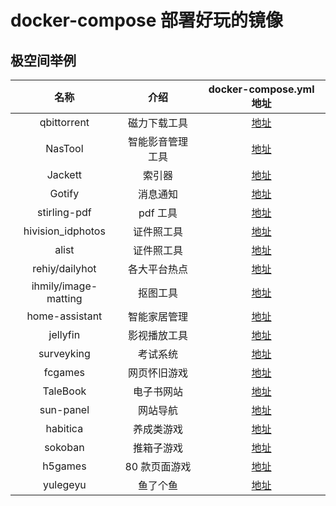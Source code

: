 # docker-compose 部署好玩的镜像

## 极空间举例

|         名称         |       介绍       |                           docker-compose.yml 地址                            |
| :------------------: | :--------------: | :--------------------------------------------------------------------------: |
|     qbittorrent      |   磁力下载工具   |    [地址](https://github.com/code-lives/Nas-Docker/tree/main/qbittorrent)    |
|       NasTool        | 智能影音管理工具 |      [地址](https://github.com/code-lives/Nas-Docker/tree/main/NasTool)      |
|       Jackett        |      索引器      |      [地址](https://github.com/code-lives/Nas-Docker/tree/main/jackett)      |
|        Gotify        |     消息通知     |      [地址](https://github.com/code-lives/Nas-Docker/tree/main/gotify)       |
|     stirling-pdf     |     pdf 工具     |   [地址](https://github.com/code-lives/Nas-Docker/tree/main/stirling-pdf)    |
|  hivision_idphotos   |    证件照工具    | [地址](https://github.com/code-lives/Nas-Docker/tree/main/hivision_idphotos) |
|        alist         |    证件照工具    |       [地址](https://github.com/code-lives/Nas-Docker/tree/main/alist)       |
|    rehiy/dailyhot    |   各大平台热点   |     [地址](https://github.com/code-lives/Nas-Docker/tree/main/dailyhot)      |
| ihmily/image-matting |     抠图工具     |   [地址](https://github.com/code-lives/Nas-Docker/tree/main/image-matting)   |
|    home-assistant    |   智能家居管理   |  [地址](https://github.com/code-lives/Nas-Docker/tree/main/home-assistant)   |
|       jellyfin       |   影视播放工具   |     [地址](https://github.com/code-lives/Nas-Docker/tree/main/jellyfin)      |
|      surveyking      |     考试系统     |    [地址](https://github.com/code-lives/Nas-Docker/tree/main/surveyking)     |
|       fcgames        |   网页怀旧游戏   |      [地址](https://github.com/code-lives/Nas-Docker/tree/main/fcgames)      |
|       TaleBook       |    电子书网站    |     [地址](https://github.com/code-lives/Nas-Docker/tree/main/TaleBook)      |
|      sun-panel       |     网站导航     |     [地址](https://github.com/code-lives/Nas-Docker/tree/main/sun-panel)     |
|       habitica       |    养成类游戏    |     [地址](https://github.com/code-lives/Nas-Docker/tree/main/habitica)      |
|       sokoban        |    推箱子游戏    |      [地址](https://github.com/code-lives/Nas-Docker/tree/main/sokoban)      |
|       h5games        |  80 款页面游戏   |      [地址](https://github.com/code-lives/Nas-Docker/tree/main/h5games)      |
|       yulegeyu       |     鱼了个鱼     |     [地址](https://github.com/code-lives/Nas-Docker/tree/main/yulegeyu)      |
